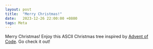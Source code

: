 ```yaml
---
layout: post
title:  "Merry Christmas!"
date:   2023-12-26 22:00:00 +0800
tags: Meta
---
```


<style>
    .tree {
        font-size: 20px;
        font-family: 'Source Code Pro', 'Roboto', monospace;
        text-align: center;
        display: block;
        background-color: black;
    }
    .tree > .row {
        margin: 0;
        padding: 0;
        line-height: 1.25em;
        color: green;
    }
    .tree-light {
        color: yellow;
        text-shadow: 0 0 5px yellow;
    }
    .tree-ornament0 {
        color: red;
    }
    .tree-ornament1 {
        color: blue;
    }
    .tree-ornament2 {
        color: orange;
    }
    .tree-trunk {
        color: brown;
    }
</style>

Merry Christmas! Enjoy this ASCII Christmas tree inspired by [Advent of Code](adventofcode.com). Go check it out!

<div class="tree"></div>

<script>
    function getRandomSymbol() {
        const symbols = [".", "*", "@", "O", "o"];
        const weights = [0.72, 0.07, 0.07, 0.07, 0.07];
        const random = Math.random();

        let cumulativeWeight = 0;
        for (let i = 0; i < symbols.length; i++) {
            cumulativeWeight += weights[i];
            if (random < cumulativeWeight) {
                return symbols[i];
            }
        }
    }

    function generateRow(rowLength) {
        if (rowLength === 1) {return ["."];}
        if (rowLength === 2) {return [".", "."];}
        let numOrnaments = 0;
        let row = [];
        while (numOrnaments < (rowLength - 2) / 3){
            row = [];
            for (let i = 0; i < rowLength - 2; i++) {
                let symbol = getRandomSymbol();
                if (symbol !== ".") {numOrnaments++;}
                row.push(symbol);
                if ((symbol !== ".") && (i < rowLength - 3)){
                    row.push(".");
                    i++
                }
            }
        }
        for (let j = 0; j < rowLength - 2; j++) {
            if (row[j] !== ".") {
                if ((j === 0) || (row[j-1] === ">") || (row[j-1] === "<")) {
                    continue;
                }
                row[j] = "."
            }
            let newSymbol = Math.random() > 0.5 ? ">" : "<"
            while ((j < rowLength - 2) && (row[j] === ".")) {
                row[j] = newSymbol;
                j++;
            }
        }
        row.unshift(">");
        row.push("<");
        return row;
    }

    function generateTree(layers) {
        const treeContainer = document.querySelector('.tree');
        const topLightRows = [
            "|",
            "\\|/",
            "--*--",
        ];
        for (let i = 0; i < 3; i++) {
            const row = document.createElement('p');
            row.classList.add('row');
            row.id = `light-row-${i}`;
            const rowText = document.createElement('span');
            rowText.innerHTML = topLightRows[i];
            rowText.classList.add("tree-light");
            row.appendChild(rowText);
            treeContainer.appendChild(row);
        }
        for (let i = 2; i <= layers; i++) {
            const row = document.createElement('p');
            row.classList.add('row');
            row.id = `row-${i}`;
            let symbols = generateRow(2*i-1);
            const symbolClasses = {
                "*": "tree-light",
                "@": "tree-ornament0",
                "O": "tree-ornament1",
                "o": "tree-ornament2",
            };
            for (let j = 0; j < 2 * i - 1; j++) {
                const symbol = document.createElement('span');
                symbol.innerHTML = symbols[j];
                if (symbols[j] in symbolClasses){
                    symbol.classList.add(symbolClasses[symbols[j]]);
                }
                row.appendChild(symbol);
            }
            treeContainer.appendChild(row);
        }
        const bottomTrunkRows = [
            "|&nbsp;&nbsp;&nbsp;|",
            "|&nbsp;&nbsp;&nbsp;|",
            "---|---|---",
        ]
        for (let i = 0; i < 3; i++) {
            const row = document.createElement('p');
            row.classList.add('row');
            row.id = `trunk-row-${i}`;
            const rowText = document.createElement('span');
            rowText.innerHTML = bottomTrunkRows[i];
            rowText.classList.add("tree-trunk");
            row.appendChild(rowText);
            treeContainer.appendChild(row);
        }
    }

    generateTree(25);
</script>
